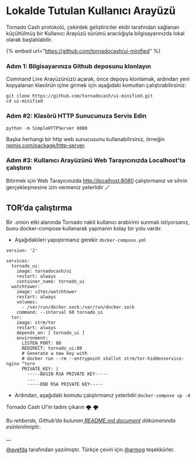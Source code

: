 # Lokalde Tutulan Kullanıcı Arayüzü

Tornado Cash protokolü, çekirdek geliştiriciler ekibi tarafından sağlanan küçültülmüş bir Kullanıcı Arayüzü sürümü aracılığıyla bilgisayarınızda lokal olarak başlatılabilir.

{% embed url="https://github.com/tornadocash/ui-minified" %}

### Adım 1: Bilgisayarınıza Github deposunu klonlayın

Command Line Arayüzünüzü açarak, önce depoyu klonlamak, ardından yeni kopyalanan klasörün içine girmek için aşağıdaki komutları çalıştırabilirsiniz:

```
git clone https://github.com/tornadocash/ui-minified.git
cd ui-minified
```

### Adım #2: Klasörü HTTP Sunucunuza Servis Edin

```
python -m SimpleHTTPServer 8080
```

Başka herhangi bir http web sunucusunu kullanabilirsiniz, örneğin [ npmjs.com/package/http-server](https://www.npmjs.com/package/http-server).

### Adım #3: Kullanıcı Arayüzünü Web Tarayıcınızda Localhost’ta çalıştırın

Bitirmek için Web Tarayıcınızda [http://localhost:8080](http://localhost:8080) çalıştırmanız ve sihrin gerçekleşmesine izin vermeniz yeterlidir 🪄

## TOR’da çalıştırma

Bir .onion etki alanında Tornado nakit kullanıcı arabirimi sunmak istiyorsanız, bunu docker-compose kullanarak yapmanın kolay bir yolu vardır.

* Aşağıdakileri yapıştırmanız gerekir `docker-compose.yml`

```
version: '2'

services:
  tornado_ui:
    image: tornadocash/ui
    restart: always
    container_name: tornado_ui
  watchtower:
    image: v2tec/watchtower
    restart: always
    volumes:
      - /var/run/docker.sock:/var/run/docker.sock
    command: --interval 60 tornado_ui
  tor:
    image: strm/tor
    restart: always
    depends_on: [ tornado_ui ]
    environment:
      LISTEN_PORT: 80
      REDIRECT: tornado_ui:80
      # Generate a new key with
      # docker run --rm --entrypoint shallot strm/tor-hiddenservice-nginx ^torn
      PRIVATE_KEY: |
        -----BEGIN RSA PRIVATE KEY-----
        ...
        -----END RSA PRIVATE KEY-----
```

* Ardından, aşağıdaki komutu çalıştırmanız yeterlidir:`docker-compose up -d`

Tornado Cash UI’in tadını çıkarın 🌪 🌪

_Bu rehberde, Github’da bulunan_[ _README.md document_](https://github.com/tornadocash/ui-minified/blob/gh-pages/README.md) _dökümanında esinlenilmiştir.._

__

[@ayefda](https://torn.community/u/ayefda) tarafından yazılmıştır.
Türkçe çeviri için [@armog](https://twitter.com/armogedd0n) teşekkürler.
